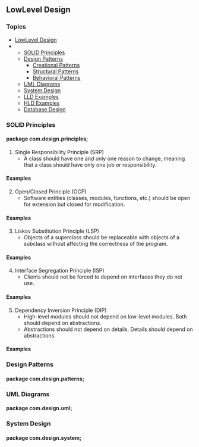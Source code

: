 ## LowLevel Design

### Topics

- [LowLevel Design](#lowlevel-design)
- - [SOLID Principles](#solid-principles)
  - [Design Patterns](#design-patterns)
    - [Creational Patterns](#creational-patterns)
    - [Structural Patterns](#structural-patterns)
    - [Behavioral Patterns](#behavioral-patterns)
  - [UML Diagrams](#uml-diagrams)
  - [System Design](#system-design)
  - [LLD Examples](#lld-examples)
  - [HLD Examples](#hld-examples)
  - [Database Design](#database-design)

### SOLID Principles

#### package com.design.principles;

1. Single Responsibility Principle (SRP)
   - A class should have one and only one reason to change, meaning that a class should have only one job or responsibility.
#### Examples

2. Open/Closed Principle (OCP)
   - Software entities (classes, modules, functions, etc.) should be open for extension but closed for modification.
#### Examples

3. Liskov Substitution Principle (LSP)
   - Objects of a superclass should be replaceable with objects of a subclass without affecting the correctness of the program.
#### Examples

4. Interface Segregation Principle (ISP)
   - Clients should not be forced to depend on interfaces they do not use.
#### Examples

5. Dependency Inversion Principle (DIP)
   - High-level modules should not depend on low-level modules. Both should depend on abstractions.
   - Abstractions should not depend on details. Details should depend on abstractions.
#### Examples

### Design Patterns
#### package com.design.patterns;


### UML Diagrams
#### package com.design.uml;


### System Design
#### package com.design.system;